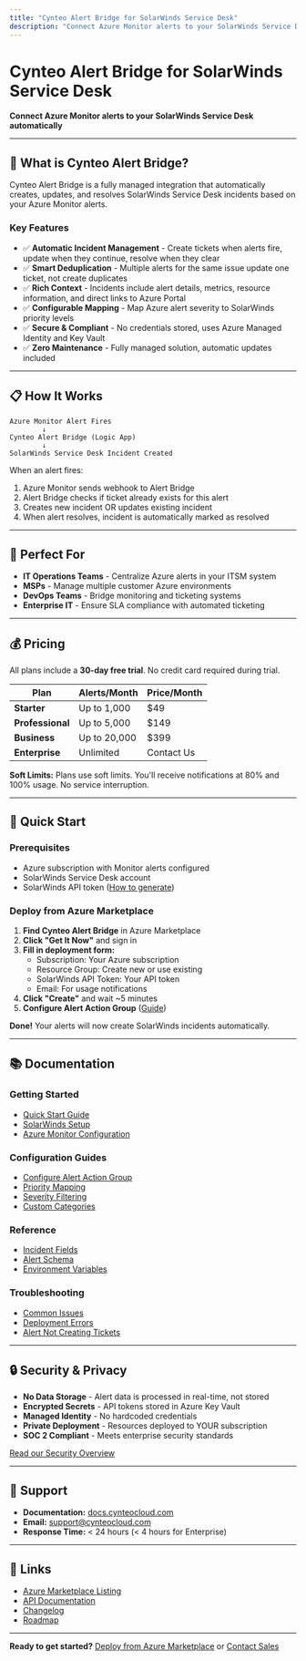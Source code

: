 ```yaml
---
title: "Cynteo Alert Bridge for SolarWinds Service Desk"
description: "Connect Azure Monitor alerts to your SolarWinds Service Desk automatically"
---
```


# Cynteo Alert Bridge for SolarWinds Service Desk

**Connect Azure Monitor alerts to your SolarWinds Service Desk automatically**

---

## 🚀 What is Cynteo Alert Bridge?

Cynteo Alert Bridge is a fully managed integration that automatically creates, updates, and resolves SolarWinds Service Desk incidents based on your Azure Monitor alerts.

### Key Features

- ✅ **Automatic Incident Management** - Create tickets when alerts fire, update when they continue, resolve when they clear
- ✅ **Smart Deduplication** - Multiple alerts for the same issue update one ticket, not create duplicates
- ✅ **Rich Context** - Incidents include alert details, metrics, resource information, and direct links to Azure Portal
- ✅ **Configurable Mapping** - Map Azure alert severity to SolarWinds priority levels
- ✅ **Secure & Compliant** - No credentials stored, uses Azure Managed Identity and Key Vault
- ✅ **Zero Maintenance** - Fully managed solution, automatic updates included

---

## 📋 How It Works

```
Azure Monitor Alert Fires
        ↓
Cynteo Alert Bridge (Logic App)
        ↓
SolarWinds Service Desk Incident Created
```

When an alert fires:
1. Azure Monitor sends webhook to Alert Bridge
2. Alert Bridge checks if ticket already exists for this alert
3. Creates new incident OR updates existing incident
4. When alert resolves, incident is automatically marked as resolved

---

## 🎯 Perfect For

- **IT Operations Teams** - Centralize Azure alerts in your ITSM system
- **MSPs** - Manage multiple customer Azure environments
- **DevOps Teams** - Bridge monitoring and ticketing systems
- **Enterprise IT** - Ensure SLA compliance with automated ticketing

---

## 💰 Pricing

All plans include a **30-day free trial**. No credit card required during trial.

| Plan | Alerts/Month | Price/Month |
|------|-------------|-------------|
| **Starter** | Up to 1,000 | $49 |
| **Professional** | Up to 5,000 | $149 |
| **Business** | Up to 20,000 | $399 |
| **Enterprise** | Unlimited | Contact Us |

**Soft Limits:** Plans use soft limits. You'll receive notifications at 80% and 100% usage. No service interruption.

---

## 🚀 Quick Start

### Prerequisites

- Azure subscription with Monitor alerts configured
- SolarWinds Service Desk account
- SolarWinds API token ([How to generate](./guides/solarwinds-api-token))

### Deploy from Azure Marketplace

1. **Find Cynteo Alert Bridge** in Azure Marketplace
2. **Click "Get It Now"** and sign in
3. **Fill in deployment form:**
   - Subscription: Your Azure subscription
   - Resource Group: Create new or use existing
   - SolarWinds API Token: Your API token
   - Email: For usage notifications
4. **Click "Create"** and wait ~5 minutes
5. **Configure Alert Action Group** ([Guide](./guides/configure-alert-action-group))

**Done!** Your alerts will now create SolarWinds incidents automatically.

---

## 📚 Documentation

### Getting Started
- [Quick Start Guide](./getting-started/quickstart)
- [SolarWinds Setup](./getting-started/solarwinds-setup)
- [Azure Monitor Configuration](./getting-started/azure-monitor-setup)

### Configuration Guides
- [Configure Alert Action Group](./guides/configure-alert-action-group)
- [Priority Mapping](./guides/priority-mapping)
- [Severity Filtering](./guides/severity-filtering)
- [Custom Categories](./guides/custom-categories)

### Reference
- [Incident Fields](./reference/incident-fields)
- [Alert Schema](./reference/alert-schema)
- [Environment Variables](./reference/environment-variables)

### Troubleshooting
- [Common Issues](./troubleshooting/common-issues)
- [Deployment Errors](./troubleshooting/deployment-errors)
- [Alert Not Creating Tickets](./troubleshooting/alert-not-creating-tickets)

---

## 🔒 Security & Privacy

- **No Data Storage** - Alert data is processed in real-time, not stored
- **Encrypted Secrets** - API tokens stored in Azure Key Vault
- **Managed Identity** - No hardcoded credentials
- **Private Deployment** - Resources deployed to YOUR subscription
- **SOC 2 Compliant** - Meets enterprise security standards

[Read our Security Overview](./reference/security)

---

## 💬 Support

- **Documentation:** [docs.cynteocloud.com](https://docs.cynteocloud.com)
- **Email:** support@cynteocloud.com
- **Response Time:** < 24 hours (< 4 hours for Enterprise)

---

## 🔗 Links

- [Azure Marketplace Listing](#)
- [API Documentation](./reference/api)
- [Changelog](./reference/changelog)
- [Roadmap](./reference/roadmap)

---

**Ready to get started?** [Deploy from Azure Marketplace](#) or [Contact Sales](mailto:sales@cynteocloud.com)

